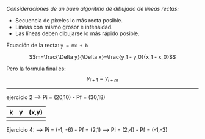 
*Consideraciones de un buen algoritmo de dibujado de líneas rectas:*
* Secuencia de píxeles lo más recta posible.
* Líneas con mismo grosor e intensidad.
* Las líneas deben dibujarse lo más rápido posible. 

Ecuación de la recta: ``y = mx + b`` 

$$m=\frac{\Delta y}{\Delta x}=\frac{y_1 - y_0}{x_1 - x_0}$$

Pero la fórmula final es:
$$y_{i+1} = y_{i + m}$$

----
ejercicio 2 --> Pi = (20,10) - Pf = (30,18)

| k   | y   | (x,y) |
| --- | --- | ----- |
|     |     |       |


Ejercicio 4:
--> Pi = (-1, -6) - Pf = (2,1) 
--> Pi = (2,4) - Pf = (-1,-3)


